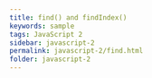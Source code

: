 ```yaml
---
title: find() and findIndex()
keywords: sample
tags: JavaScript 2
sidebar: javascript-2
permalink: javascript-2/find.html
folder: javascript-2
---
```

